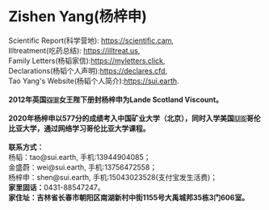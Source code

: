 # <strong>Zishen Yang(杨梓申)</strong>
<p>Scientific Report(科学营地): <a rel="noreferrer noopener" href="https://scientific.cam/" target="_blank">https://scientific.cam</a>,<br>Illtreatment(吃药总结): <a rel="noreferrer noopener" href="https://illtreat.us" target="_blank">https://illtreat.us</a>,<br>Family Letters(杨韬家信):<a rel="noreferrer noopener" href="https://myletters.click" target="_blank">https://myletters.click</a>,<br>Declarations(杨韬个人声明):<a rel="noreferrer noopener" href="https://declares.cfd" target="_blank">https://declares.cfd</a>,<br>Tao Yang's Website(杨韬个人简介):<a rel="noreferrer noopener" href="https://sui.earth" target="_blank">https://sui.earth</a>.<br><br><strong>2012年英国🇬🇧女王陛下册封杨梓申为Lande Scotland Viscount。</strong><br><br><strong>2020年杨梓申以577分的成绩考入中国矿业大学（北京），同时入学美国🇺🇸哥伦比亚大学，通过网络学习哥伦比亚大学课程。</strong><br><br><strong>联系方式：</strong><br>杨韬：tao@sui.earth, 手机:13944904085；<br>金盛蔚：wei@sui.earth, 手机:13756472558；<br>杨梓申：shen@sui.earth, 手机:15043023528(支付宝发生活费)；<br><strong>家里固话：</strong>0431-88547247。<br><strong>家住址：吉林省长春市朝阳区南湖新村中街1155号大禹城邦35栋3门606室。</strong></p>
